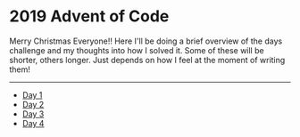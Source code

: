 # 2019 Advent of Code 

Merry Christmas Everyone!! Here I'll be doing a brief overview of the days challenge and my thoughts into how I solved it. Some of these will be shorter, others longer. Just depends on how I feel at the moment of writing them! 

--------

- [Day 1](./day-1)
- [Day 2](./day-2)
- [Day 3](./day-3)
- [Day 4](./day-4)
